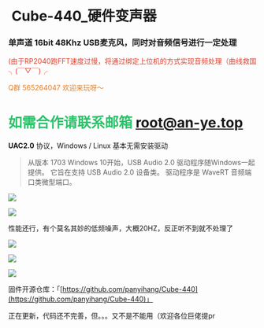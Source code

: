  #  Cube-440_硬件变声器

### 单声道 16bit 48Khz USB麦克风，同时对音频信号进行一定处理

<span class="colour" style="color: rgb(224, 62, 45);">(由于RP2040跑FFT速度过慢，将通过绑定上位机的方式实现音频处理（曲线救国 ╮(￣▽￣)╭</span>

<span class="colour" style="color: rgb(230, 126, 35);">Q群 565264047 欢迎来玩呀～</span>

# <span class="colour" style="color: rgb(45, 194, 107);">如需合作请联系邮箱 <u>[root@an-ye.top](mailto:root@an-ye.top)</u></span>

**UAC2.0** 协议，Windows / Linux 基本无需安装驱动

> 从版本 1703 Windows 10开始，USB Audio 2.0 驱动程序随Windows一起提供。 它旨在支持 USB Audio 2.0 设备类。 驱动程序是 WaveRT 音频端口类微型端口。

![](https://image.lceda.cn/pullimage/e4af58LAQTQ8JgsTsol39YtLVzsP11aqqVUw0Se3.png)

![](https://image.lceda.cn/pullimage/kz5E1k25cDwYHHwgDAWlbzQjW1o9AhpVP4vIPHSE.png)

性能还行，有个莫名其妙的低频噪声，大概20HZ，反正听不到就不处理了

![](https://image.lceda.cn/pullimage/lKCOHrshviJcA0Q9xDX3B4QoFyszm39jwrlOEqeY.png)


![](https://image.lceda.cn/pullimage/9VWsFLsUxTFChUDKxv0RxNwRt5M8mvV22zaswAZG.jpeg)

![](https://image.lceda.cn/pullimage/Wltsl7o8Izh5D6lhw6HFUIdvF4oYyToPuAwoUtGP.jpeg)

固件开源仓库：「[https://github.com/panyihang/Cube-440](https://github.com/panyihang/Cube-440)」

正在更新，代码还不完善，但。。。又不是不能用（欢迎各位巨佬提pr